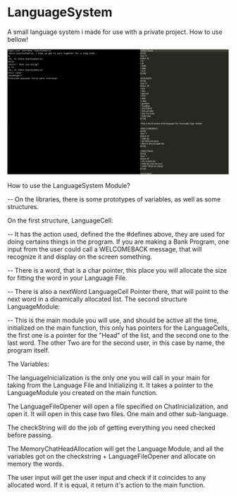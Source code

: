 # LanguageSystem
A small language system i made for use with a private project. How to use bellow!

![Showcase](/test.png)

How to use the LanguageSystem Module?

--  On the libraries, there is some prototypes of variables, as well as some structures.

On the first structure, LanguageCell:

--  It has the action used, defined the the #defines above, they are used for doing certains things in the program. If you are making a Bank Program, one input from the user could call a WELCOMEBACK message, that will recognize it and display on the screen something. 

--  There is a word, that is a char pointer, this place you will allocate the size for fitting the word in your Language File. 

--  There is also a nextWord LanguageCell Pointer there, that will point to the next word in a dinamically allocated list.
The second structure LanguageModule:

--  This is the main module you will use, and should be active all the time, initialized on the main function, this only has pointers for the LanguageCells, the first one is a pointer for the "Head" of the list, and the second one to the last word. The other Two are for the second user, in this case by name, the program itself.

The Variables:

  The languageInicialization is the only one you will call in your main for taking from the Language File and Initializing it. It takes a pointer to the LanguageModule you created on the main function.
  
  The LanguageFileOpener will open a file specified on ChatInicialization, and open it. It will open in this case two files. One main and other sub-language.
  
  The checkString will do the job of getting everything you need checked before passing.
  
  The MemoryChatHeadAllocation will get the Language Module, and all the variables got on the checkstring + LanguageFileOpener and allocate on memory the words.
  
  The user input will get the user input and check if it coincides to any allocated word. If it is equal, it return it's action to the main function.
